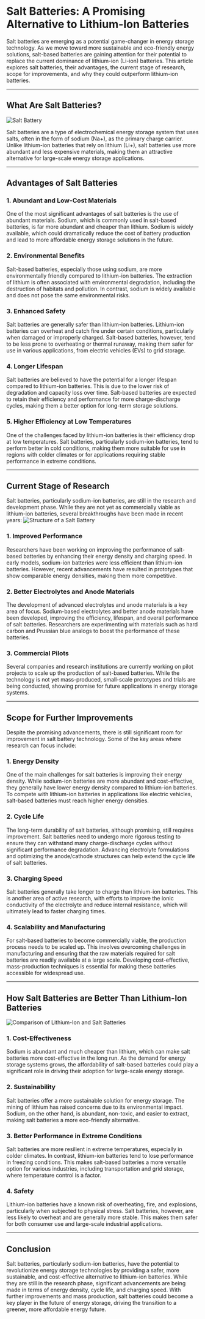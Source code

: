 # Salt Batteries: A Promising Alternative to Lithium-Ion Batteries

Salt batteries are emerging as a potential game-changer in energy storage technology. As we move toward more sustainable and eco-friendly energy solutions, salt-based batteries are gaining attention for their potential to replace the current dominance of lithium-ion (Li-ion) batteries. This article explores salt batteries, their advantages, the current stage of research, scope for improvements, and why they could outperform lithium-ion batteries.

---

## What Are Salt Batteries?
![Salt Battery](./nature.png)


Salt batteries are a type of electrochemical energy storage system that uses salts, often in the form of sodium (Na\+), as the primary charge carrier. Unlike lithium-ion batteries that rely on lithium (Li\+), salt batteries use more abundant and less expensive materials, making them an attractive alternative for large-scale energy storage applications.

---

## Advantages of Salt Batteries

### 1. **Abundant and Low-Cost Materials**

One of the most significant advantages of salt batteries is the use of abundant materials. Sodium, which is commonly used in salt-based batteries, is far more abundant and cheaper than lithium. Sodium is widely available, which could dramatically reduce the cost of battery production and lead to more affordable energy storage solutions in the future.

### 2. **Environmental Benefits**

Salt-based batteries, especially those using sodium, are more environmentally friendly compared to lithium-ion batteries. The extraction of lithium is often associated with environmental degradation, including the destruction of habitats and pollution. In contrast, sodium is widely available and does not pose the same environmental risks.

### 3. **Enhanced Safety**

Salt batteries are generally safer than lithium-ion batteries. Lithium-ion batteries can overheat and catch fire under certain conditions, particularly when damaged or improperly charged. Salt-based batteries, however, tend to be less prone to overheating or thermal runaway, making them safer for use in various applications, from electric vehicles (EVs) to grid storage.

### 4. **Longer Lifespan**

Salt batteries are believed to have the potential for a longer lifespan compared to lithium-ion batteries. This is due to the lower risk of degradation and capacity loss over time. Salt-based batteries are expected to retain their efficiency and performance for more charge-discharge cycles, making them a better option for long-term storage solutions.

### 5. **Higher Efficiency at Low Temperatures**

One of the challenges faced by lithium-ion batteries is their efficiency drop at low temperatures. Salt batteries, particularly sodium-ion batteries, tend to perform better in cold conditions, making them more suitable for use in regions with colder climates or for applications requiring stable performance in extreme conditions.

---

## Current Stage of Research

Salt batteries, particularly sodium-ion batteries, are still in the research and development phase. While they are not yet as commercially viable as lithium-ion batteries, several breakthroughs have been made in recent years:
![Structure of a Salt Battery](./Structure.jpeg)


### 1. **Improved Performance**

Researchers have been working on improving the performance of salt-based batteries by enhancing their energy density and charging speed. In early models, sodium-ion batteries were less efficient than lithium-ion batteries. However, recent advancements have resulted in prototypes that show comparable energy densities, making them more competitive.

### 2. **Better Electrolytes and Anode Materials**

The development of advanced electrolytes and anode materials is a key area of focus. Sodium-based electrolytes and better anode materials have been developed, improving the efficiency, lifespan, and overall performance of salt batteries. Researchers are experimenting with materials such as hard carbon and Prussian blue analogs to boost the performance of these batteries.

### 3. **Commercial Pilots**

Several companies and research institutions are currently working on pilot projects to scale up the production of salt-based batteries. While the technology is not yet mass-produced, small-scale prototypes and trials are being conducted, showing promise for future applications in energy storage systems.

---

## Scope for Further Improvements

Despite the promising advancements, there is still significant room for improvement in salt battery technology. Some of the key areas where research can focus include:

### 1. **Energy Density**

One of the main challenges for salt batteries is improving their energy density. While sodium-ion batteries are more abundant and cost-effective, they generally have lower energy density compared to lithium-ion batteries. To compete with lithium-ion batteries in applications like electric vehicles, salt-based batteries must reach higher energy densities.

### 2. **Cycle Life**

The long-term durability of salt batteries, although promising, still requires improvement. Salt batteries need to undergo more rigorous testing to ensure they can withstand many charge-discharge cycles without significant performance degradation. Advancing electrolyte formulations and optimizing the anode/cathode structures can help extend the cycle life of salt batteries.

### 3. **Charging Speed**

Salt batteries generally take longer to charge than lithium-ion batteries. This is another area of active research, with efforts to improve the ionic conductivity of the electrolyte and reduce internal resistance, which will ultimately lead to faster charging times.

### 4. **Scalability and Manufacturing**

For salt-based batteries to become commercially viable, the production process needs to be scaled up. This involves overcoming challenges in manufacturing and ensuring that the raw materials required for salt batteries are readily available at a large scale. Developing cost-effective, mass-production techniques is essential for making these batteries accessible for widespread use.

---

## How Salt Batteries are Better Than Lithium-Ion Batteries
![ Comparison of Lithium-Ion and Salt Batteries](./NavsLi.png)


### 1. **Cost-Effectiveness**

Sodium is abundant and much cheaper than lithium, which can make salt batteries more cost-effective in the long run. As the demand for energy storage systems grows, the affordability of salt-based batteries could play a significant role in driving their adoption for large-scale energy storage.

### 2. **Sustainability**

Salt batteries offer a more sustainable solution for energy storage. The mining of lithium has raised concerns due to its environmental impact. Sodium, on the other hand, is abundant, non-toxic, and easier to extract, making salt batteries a more eco-friendly alternative.

### 3. **Better Performance in Extreme Conditions**

Salt batteries are more resilient in extreme temperatures, especially in colder climates. In contrast, lithium-ion batteries tend to lose performance in freezing conditions. This makes salt-based batteries a more versatile option for various industries, including transportation and grid storage, where temperature control is a factor.

### 4. **Safety**

Lithium-ion batteries have a known risk of overheating, fire, and explosions, particularly when subjected to physical stress. Salt batteries, however, are less likely to overheat and are generally more stable. This makes them safer for both consumer use and large-scale industrial applications.

---
## Conclusion

Salt batteries, particularly sodium-ion batteries, have the potential to revolutionize energy storage technologies by providing a safer, more sustainable, and cost-effective alternative to lithium-ion batteries. While they are still in the research phase, significant advancements are being made in terms of energy density, cycle life, and charging speed. With further improvements and mass production, salt batteries could become a key player in the future of energy storage, driving the transition to a greener, more affordable energy future.
